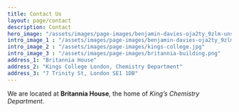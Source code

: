 ```yaml
---
title: Contact Us
layout: page/contact
description: Contact
hero_image: "/assets/images/page-images/benjamin-davies-oja2ty_9zlm-unsplash.jpg"
intro_image_1 : "/assets/images/page-images/benjamin-davies-oja2ty_9zlm-unsplash.jpg"
intro_image_2 : "/assets/images/page-images/kings-college.jpg"
intro_image_3 : "/assets/images/page-images/britannia-building.png"
address_1: "Britannia House"
address_2: "Kings College London, Chemistry Department"
address_3: "7 Trinity St, London SE1 1DB"
---
```


We are located at <b>Britannia House</b>, the home of <i>King’s Chemistry Department</i>.


